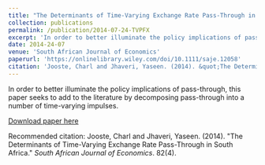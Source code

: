 ```yaml
---
title: "The Determinants of Time-Varying Exchange Rate Pass-Through in South Africa"
collection: publications
permalink: /publication/2014-07-24-TVPFX
excerpt: 'In order to better illuminate the policy implications of pass-through, this paper seeks to add to the literature by decomposing pass-through into a number of time-varying impulses.'
date: 2014-24-07
venue: 'South African Journal of Economics'
paperurl: 'https://onlinelibrary.wiley.com/doi/10.1111/saje.12058'
citation: 'Jooste, Charl and Jhaveri, Yaseen. (2014). &quot;The Determinants of Time-Varying Exchange Rate Pass-Through in South Africa.&quot; <i>South African Journal of Economics</i>. 82(4).'
---
```

In order to better illuminate the policy implications of pass-through, this paper seeks to add to the literature by decomposing pass-through into a number of time-varying impulses.

[Download paper here](https://onlinelibrary.wiley.com/doi/10.1111/saje.12058)

Recommended citation: Jooste, Charl and Jhaveri, Yaseen. (2014). "The Determinants of Time-Varying Exchange Rate Pass-Through in South Africa." <i>South African Journal of Economics</i>. 82(4).